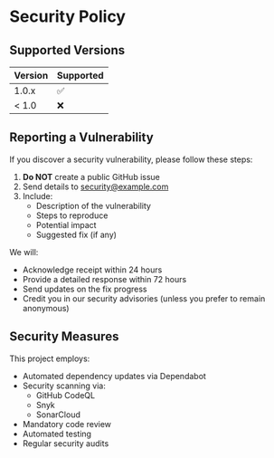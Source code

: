# Security Policy

## Supported Versions

| Version | Supported          |
| ------- | ------------------ |
| 1.0.x   | :white_check_mark: |
| < 1.0   | :x:                |

## Reporting a Vulnerability

If you discover a security vulnerability, please follow these steps:

1. **Do NOT** create a public GitHub issue
2. Send details to security@example.com
3. Include:
   - Description of the vulnerability
   - Steps to reproduce
   - Potential impact
   - Suggested fix (if any)

We will:
- Acknowledge receipt within 24 hours
- Provide a detailed response within 72 hours
- Send updates on the fix progress
- Credit you in our security advisories (unless you prefer to remain anonymous)

## Security Measures

This project employs:
- Automated dependency updates via Dependabot
- Security scanning via:
  - GitHub CodeQL
  - Snyk
  - SonarCloud
- Mandatory code review
- Automated testing
- Regular security audits
